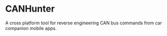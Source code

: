 # CANHunter

A cross platform tool for reverse engineering CAN bus commands from car companion mobile apps.
